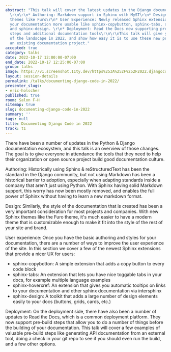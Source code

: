 ```yaml
---
abstract: "This talk will cover the latest updates in the Django documentation ecosystem:
  \r\n\r\n* Authoring: Markdown support in Sphinx with MyST\r\n* Design: Modern Sphinx
  themes like Furo\r\n* User Experience: Newly released Sphinx extensions that make
  your documentation more usable like sphinx-copybutton, sphinx-tabs, sphinx-hoverxref,
  and sphinx-design. \r\n* Deployment: Read the Docs now supporting pre-build compilation
  steps and additional documentation tools\r\n\r\nThis talk will give you an overview
  of the landscape in 2022, and show how easy it is to use these new projects with
  an existing documentation project."
accepted: true
category: talks
date: 2022-10-17 12:00:00-07:00
end_date: 2022-10-17 12:25:00-07:00
group: talks
image: https://v1.screenshot.11ty.dev/https%253A%252F%252F2022.djangocon.us%252Fpresenters%252Feric-holscher%252F/opengraph/
layout: session-details
permalink: /talks/documenting-django-code-in-2022/
presenter_slugs:
- eric-holscher
published: true
room: Salon F-H
sitemap: true
slug: documenting-django-code-in-2022
summary: ''
tags: null
title: Documenting Django Code in 2022
track: t1
---
```


There have been a number of updates in the Python & Django documentation ecosystem, and this talk is an overview of those changes. The goal is to give everyone in attendance the tools that they need to help their organization or open source project build good documentation culture.

Authoring: Historically using Sphinx & reStructuredText has been the standard in the Django community, but not using Markdown has been a historical barrier to adoption, especially when adapting standards inside a company that aren't just using Python. With Sphinx having solid Markdown support, this worry has now been mostly removed, and enables the full power of Sphinx without having to learn a new markdown format.

Design: Similarly, the style of the documentation that is created has been a very important consideration for most projects and companies. With new Sphinx themes like the Furo theme, it's much easier to have a modern theme that is customizable enough to make it fit into the style of the rest of your site and brand.

User experience: Once you have the basic authoring and styles for your documentation, there are a number of ways to improve the user experience of the site. In this section we cover a few of the newest Sphinx extensions that provide a nicer UX for users:

* sphinx-copybotton: A simple extension that adds a copy button to every code block
* sphinx-tabs: An extension that lets you have nice toggable tabs in your docs, for example multiple language examples
* sphinx-hoverxref: An extension that gives you automatic tooltips on links to your documentation and other sphinx documentation via intersphinx
* sphinx-design: A toolkit that adds a large number of design elements easily to your docs (buttons, grids, cards, etc.)

Deployment: On the deployment side, there have also been a number of updates to Read the Docs, which is a common deployment platform. They now support pre-build steps that allow you to do a number of things before the building of your documentation. This talk will cover a few examples of valuable pre-build steps like generating API documentation from an external tool, doing a check in your git repo to see if you should even run the build, and a few other options.
